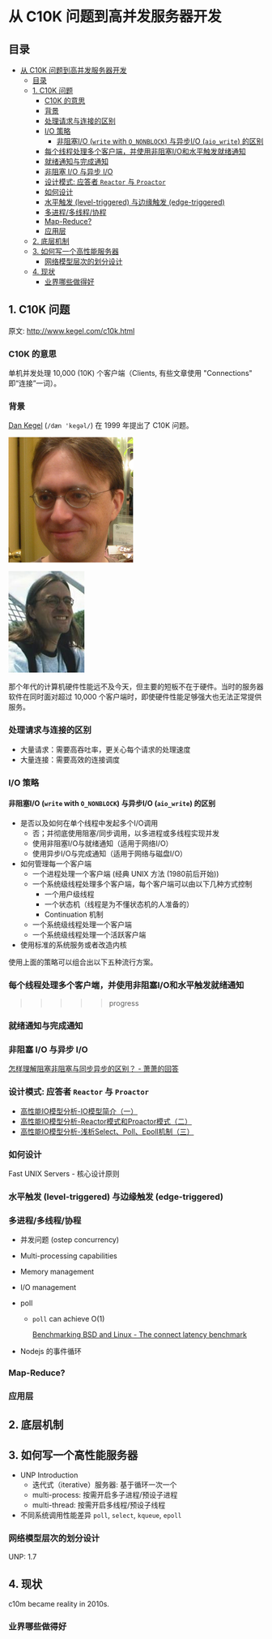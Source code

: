 # 从 C10K 问题到高并发服务器开发

## 目录

- [从 C10K 问题到高并发服务器开发](#从-c10k-问题到高并发服务器开发)
  - [目录](#目录)
  - [1. C10K 问题](#1-c10k-问题)
    - [C10K 的意思](#c10k-的意思)
    - [背景](#背景)
    - [处理请求与连接的区别](#处理请求与连接的区别)
    - [I/O 策略](#io-策略)
      - [非阻塞I/O (`write` with `O_NONBLOCK`) 与异步I/O (`aio_write`) 的区别](#非阻塞io-write-with-o_nonblock-与异步io-aio_write-的区别)
    - [每个线程处理多个客户端，并使用非阻塞I/O和水平触发就绪通知](#每个线程处理多个客户端并使用非阻塞io和水平触发就绪通知)
    - [就绪通知与完成通知](#就绪通知与完成通知)
    - [非阻塞 I/O 与异步 I/O](#非阻塞-io-与异步-io)
    - [设计模式: 应答者 `Reactor` 与 `Proactor`](#设计模式-应答者-reactor-与-proactor)
    - [如何设计](#如何设计)
    - [水平触发 (level-triggered) 与边缘触发 (edge-triggered)](#水平触发-level-triggered-与边缘触发-edge-triggered)
    - [多进程/多线程/协程](#多进程多线程协程)
    - [Map-Reduce?](#map-reduce)
    - [应用层](#应用层)
  - [2. 底层机制](#2-底层机制)
  - [3. 如何写一个高性能服务器](#3-如何写一个高性能服务器)
    - [网络模型层次的划分设计](#网络模型层次的划分设计)
  - [4. 现状](#4-现状)
    - [业界哪些做得好](#业界哪些做得好)

## 1. C10K 问题

原文: <http://www.kegel.com/c10k.html>

### C10K 的意思

单机并发处理 10,000 (10K) 个客户端（Clients, 有些文章使用 "Connections" 即“连接”一词）。

### 背景

[Dan Kegel](http://www.kegel.com/resume.html) (`/dæn 'keɡəl/`) 在 1999 年提出了
C10K 问题。

![Dan Kegel](./images/dan_kegel0.png)

![Dan Kegel](./images/dan_kegel1.jpg)

那个年代的计算机硬件性能远不及今天，但主要的短板不在于硬件。当时的服务器软件在同时面对超过
10,000 个客户端时，即使硬件性能足够强大也无法正常提供服务。

### 处理请求与连接的区别

- 大量请求：需要高吞吐率，更关心每个请求的处理速度
- 大量连接：需要高效的连接调度

### I/O 策略

#### 非阻塞I/O (`write` with `O_NONBLOCK`) 与异步I/O (`aio_write`) 的区别

- 是否以及如何在单个线程中发起多个I/O调用
  - 否；并彻底使用阻塞/同步调用，以多进程或多线程实现并发
  - 使用非阻塞I/O与就绪通知（适用于网络I/O）
  - 使用异步I/O与完成通知（适用于网络与磁盘I/O）
- 如何管理每一个客户端
  - 一个进程处理一个客户端 (经典 UNIX 方法 (1980前后开始))
  - 一个系统级线程处理多个客户端，每个客户端可以由以下几种方式控制
    - 一个用户级线程
    - 一个状态机（线程是为不懂状态机的人准备的）
    - Continuation 机制
  - 一个系统级线程处理一个客户端
  - 一个系统级线程处理一个活跃客户端
- 使用标准的系统服务或者改造内核

使用上面的策略可以组合出以下五种流行方案。

### 每个线程处理多个客户端，并使用非阻塞I/O和水平触发就绪通知

>>>>> progress

### 就绪通知与完成通知

### 非阻塞 I/O 与异步 I/O

[怎样理解阻塞非阻塞与同步异步的区别？ - 萧萧的回答](https://www.zhihu.com/question/19732473/answer/241673170)

### 设计模式: 应答者 `Reactor` 与 `Proactor`

- [高性能IO模型分析-IO模型简介（一）](https://zhuanlan.zhihu.com/p/95550964)
- [高性能IO模型分析-Reactor模式和Proactor模式（二）](https://zhuanlan.zhihu.com/p/95662364)
- [高性能IO模型分析-浅析Select、Poll、Epoll机制（三）](https://zhuanlan.zhihu.com/p/95872805)

### 如何设计

Fast UNIX Servers - 核心设计原则

### 水平触发 (level-triggered) 与边缘触发 (edge-triggered)

### 多进程/多线程/协程

- 并发问题 (ostep concurrency)
- Multi-processing capabilities
- Memory management
- I/O management

- poll
  - `poll` can achieve O(1)

    [Benchmarking BSD and Linux - The connect latency benchmark](benchmarking_bsd_and_linux.md#the-connect-latency-benchmark)
- Nodejs 的事件循环

### Map-Reduce?

### 应用层

## 2. 底层机制

## 3. 如何写一个高性能服务器

- UNP Introduction
  - 迭代式（iterative）服务器: 基于循环一次一个
  - multi-process: 按需开启多子进程/预设子进程
  - multi-thread: 按需开启多线程/预设子线程
- 不同系统调用性能差异 `poll`, `select`, `kqueue`, `epoll`

### 网络模型层次的划分设计

UNP: 1.7

## 4. 现状

c10m became reality in 2010s.

### 业界哪些做得好

